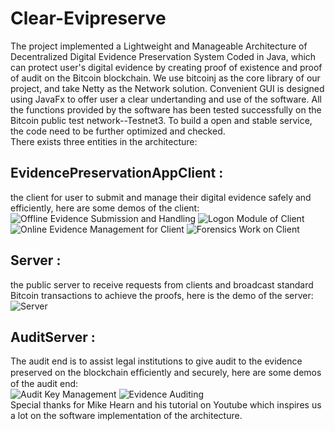 # Clear-Evipreserve
The project implemented a Lightweight and Manageable Architecture of Decentralized Digital Evidence Preservation System Coded in Java, which can protect user's digital evidence by creating proof of existence and proof of audit on the Bitcoin blockchain.
We use bitcoinj as the core library of our project, and take Netty as the Network solution. Convenient GUI is designed using JavaFx to offer user a clear undertanding and use of the software. All the functions provided by the software has been tested successfully on the Bitcoin public test network--Testnet3. To build a open and stable service, the code need to be further optimized and checked.<br> 
There exists three entities in the architecture:<br>
## EvidencePreservationAppClient :<br> 
the client for user to submit and manage their digital evidence safely and efficiently, here are some demos of the client:<br>
![](https://github.com/Vivid-Wang/Clear-Evipreserve/blob/master/Demo%20gif%20and%20pictures/Offline%20Evidence%20Submission%20and%20Handling.gif "Offline Evidence Submission and Handling")
![](https://github.com/Vivid-Wang/Clear-Evipreserve/blob/master/Demo%20gif%20and%20pictures/Logon%20Module%20of%20Client.gif "Logon Module of Client")
![](https://github.com/Vivid-Wang/Clear-Evipreserve/blob/master/Demo%20gif%20and%20pictures/Online%20Evidence%20Management%20for%20Client.gif "Online Evidence Management for Client")
![](https://github.com/Vivid-Wang/Clear-Evipreserve/blob/master/Demo%20gif%20and%20pictures/Forensic.gif "Forensics Work on Client")
## Server :<br> 
the public server to receive requests from clients and broadcast standard Bitcoin transactions to achieve the proofs, here is the demo of the server:<br>
![](https://github.com/Vivid-Wang/Clear-Evipreserve/blob/master/Demo%20gif%20and%20pictures/Server.gif "Server")
## AuditServer :<br> 
The audit end is to assist legal institutions to give audit to the evidence preserved on the blockchain efﬁciently and securely, here are some demos of the audit end:<br>
![](https://github.com/Vivid-Wang/Clear-Evipreserve/blob/master/Demo%20gif%20and%20pictures/Audit%20Key%20Management.gif "Audit Key Management")
![](https://github.com/Vivid-Wang/Clear-Evipreserve/blob/master/Demo%20gif%20and%20pictures/Evidence%20Auditing.gif "Evidence Auditing")
<br>
Special thanks for Mike Hearn and his tutorial on Youtube which inspires us a lot on the software implementation of the architecture.
